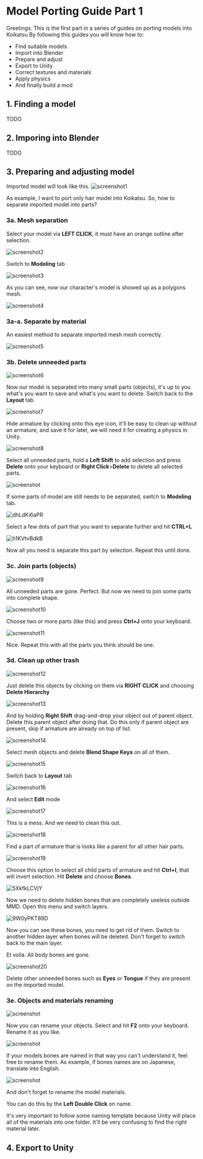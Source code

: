 # Model Porting Guide Part 1

Greetings. This is the first part in a series of guides on porting models into Koikatsu
By following this guides you will know how to:

- Find suitable models
- Import into Blender
- Prepare and adjust
- Export to Unity
- Correct textures and materials
- Apply physics
- And finally build a mod


## 1. Finding a model
TODO

## 2. Imporing into Blender
TODO

## 3. Preparing and adjusting model

Imported model will look like this.
![screenshot1](https://user-images.githubusercontent.com/52298587/172271644-1fefb24c-807c-4528-8eb5-dac6587581d0.png)

As example, I want to port only hair model into Koikatsu. So, how to separate imported model into parts?

### 3a. Mesh separation

Select your model via **LEFT CLICK**, it must have an orange outline after selection.

![screenshot2](https://user-images.githubusercontent.com/52298587/172272029-8f7c990f-a51d-493f-82fe-265c97f1f717.png)

Switch to **Modeling** tab

![screenshot3](https://user-images.githubusercontent.com/52298587/172272235-ddfeeb37-e34f-44b2-9def-c013ebd909d3.png)

As you can see, now our character's model is showed up as a polygons mesh.

![screenshot4](https://user-images.githubusercontent.com/52298587/172272326-c30e8cbd-28e5-4477-93a4-0d1656f3e91d.png)

### 3a-a. Separate by material

An easiest method to separate imported mesh mesh correctly.

![screenshot5](https://user-images.githubusercontent.com/52298587/172273072-24f84c6f-6ff7-4337-8578-7886d9efdfeb.png)

### 3b. Delete unneeded parts 

![screenshot6](https://user-images.githubusercontent.com/52298587/172273241-acb589c6-702e-4534-98f9-9f70473839ba.png)

Now our model is separated into many small parts (objects), it's up to you what's you want to save and what's you want to delete.
Switch back to the **Layout** tab.

![screenshot7](https://user-images.githubusercontent.com/52298587/172273525-600bb542-b7a6-4bc7-a7d8-f2284388d51f.png)

Hide armature by clicking onto this eye icon, it'll be easy to clean up without an armature, and save it for later, we will need it for creating a physics in Unity.

![screenshot8](https://user-images.githubusercontent.com/52298587/172273977-66a1bcdf-4bd1-4763-b6ac-a2bbe324471a.png)

Select all unneeded parts, hold a **Left Shift** to add selection and press **Delete** onto your keyboard or **Right Click**>**Delete** to delete all selected parts.

![screenshot](https://user-images.githubusercontent.com/52298587/172954997-290d4a50-90f3-4e29-942f-52b846dc4973.png)

If some parts of model are still needs to be separated, switch to **Modeling** tab.

![dhLdKi6aPR](https://user-images.githubusercontent.com/52298587/172955387-f573cf8b-c9a4-4477-ac36-ae4d8cbd9433.png)

Select a few dots of part that you want to separate further and hit **CTRL+L**

![h1KVtvBdkB](https://user-images.githubusercontent.com/52298587/172955649-b3952af6-0631-4283-8019-6073a984fe02.png)

Now all you need is separate this part by selection. Repeat this until done.

### 3c. Join parts (objects)

![screenshot9](https://user-images.githubusercontent.com/52298587/172274495-e9c34851-a6aa-41d6-abc2-34ecebc50126.png)

All unneeded parts are gone. Perfect. But now we need to join some parts into complete shape. 

![screenshot10](https://user-images.githubusercontent.com/52298587/172274806-abeab563-4a0b-4b44-b484-b4afff1ae60b.png)

Choose two or more parts (like this) and press **Ctrl+J** onto your keyboard.

![screenshot11](https://user-images.githubusercontent.com/52298587/172274973-db6b67f8-d8c7-409a-afe1-ff949ac9a049.png)

Nice. Repeat this with all the parts you think should be one. 

### 3d. Clean up other trash

![screenshot12](https://user-images.githubusercontent.com/52298587/172275311-5270d373-2c07-4eca-9723-0970a3f64400.png)

Just delete this objects by clicking on them via **RIGHT CLICK** and choosing **Delete Hierarchy**

![screenshot13](https://user-images.githubusercontent.com/52298587/172275510-85a840ff-035a-4586-81af-d05553cda169.png)

And by holding **Right Shift** drag-and-drop your object out of parent object. Delete this parent object after doing that.
Do this only if parent object are present, skip if armature are already on top of list.

![screenshot14](https://user-images.githubusercontent.com/52298587/172275842-f21ee7a2-3f3b-4569-9d95-e1570be2f14a.png)

Select mesh objects and delete **Blend Shape Keys** on all of them.

![screenshot15](https://user-images.githubusercontent.com/52298587/172277705-12335d51-5287-41cc-b92b-b5b840a895dc.png)

Switch back to **Layout** tab

![screenshot16](https://user-images.githubusercontent.com/52298587/172277776-a64aaa55-fd3e-4ea5-9321-bf99b5e61c9d.png)

And select **Edit** mode

![screenshot17](https://user-images.githubusercontent.com/52298587/172277846-9994f950-2f59-4e70-aca2-5961496a6742.png)

This is a mess. And we need to clean this out.

![screenshot18](https://user-images.githubusercontent.com/52298587/172277939-082a84d6-c690-40be-a597-7e06f68b6dce.png)

Find a part of armature that is looks like a parent for all other hair parts.

![screenshot19](https://user-images.githubusercontent.com/52298587/172278180-5149554d-1d35-49e4-a8fc-9828bb292147.png)

Choose this option to select all child parts of armature and hit **Ctrl+I**, that will invert selection. Hit **Delete** and choose **Bones**.

![5XkfkLCVjY](https://user-images.githubusercontent.com/52298587/172956826-5af39cb0-e263-4244-a681-a61175bc5dfc.png)

Now we need to delete hidden bones that are completely useless outside MMD. Open this menu and switch layers.

![9W0yPKT89D](https://user-images.githubusercontent.com/52298587/172956902-9e2717cf-b705-4d31-8a59-ee2ec654e003.png)

Now you can see these bones, you need to get rid of them. Switch to another hidden layer when bones will be deleted. Don't forget to switch back to the main layer.

Et voila. All body bones are gone. 

![screenshot20](https://user-images.githubusercontent.com/52298587/172278555-47353281-0766-4695-be3c-f27974d5d44e.png)

Delete other unneeded bones such as **Eyes** or **Tongue** if they are present on the imported model.

### 3e. Objects and materials renaming

![screenshot](https://user-images.githubusercontent.com/52298587/172276121-086f785b-7e13-4ad0-a51a-76670a51ec49.png)

Now you can rename your objects. Select and hit **F2** onto your keyboard. Rename it as you like.

![screenshot](https://user-images.githubusercontent.com/52298587/172276522-dba7da1d-bda4-4622-b0aa-14f91862e4a4.png)

If your models bones are named in that way you can't understand it, feel free to rename them. As example, if bones names are on Japanese, translate into English. 

![screenshot](https://user-images.githubusercontent.com/52298587/172276923-2b05194c-6d81-483e-b061-651bf4ca95eb.png)

And don't forget to rename the model materials. 

You can do this by the **Left Double Click** on name.

It's very important to follow some naming template because Unity will place all of the materials into one folder.
It'll be very confusing to find the right material later.

## 4. Export to Unity
